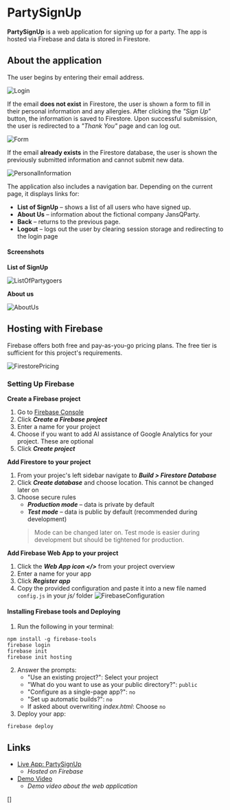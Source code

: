 # PartySignUp

**PartySignUp** is a web application for signing up for a party.
The app is hosted via Firebase and data is stored in Firestore.

## About the application

The user begins by entering their email address. 

![Login](./public/images/login.png)

If the email **does not exist** in Firestore, the user is shown a form to fill in their personal information and any allergies. After clicking the _"Sign Up"_ button, the information is saved to Firestore. Upon successful submission, the user is redirected to a _"Thank You"_ page and can log out.

![Form](./public/images/form.png)

If the email **already exists** in the Firestore database, the user is shown the previously submitted information and cannot submit new data.

![PersonalInformation](./public/images/perinf.png)

The application also includes a navigation bar. Depending on the current page, it displays links for:
- **List of SignUp** – shows a list of all users who have signed up.
- **About Us** – information about the fictional company JansQParty.
- **Back** – returns to the previous page.
- **Logout** – logs out the user by clearing session storage and redirecting to the login page

#### Screenshots

**List of SignUp**
    
![ListOfPartygoers](./public/images/list.png)

**About us**

![AboutUs](./public/images/about.png)



## Hosting with Firebase

Firebase offers both free and pay-as-you-go pricing plans. The free tier is sufficient for this project's requirements.

![FirestorePricing](./public/images/firestore.png)


### Setting Up Firebase

**Create a Firebase project**

1. Go to [Firebase Console](https://console.firebase.google.com/)
2. Click **_Create a Firebase project_**
3. Enter a name for your project
4. Choose if you want to add AI assistance of Google Analytics for your project. These are optional
5. Click **_Create project_**

**Add Firestore to your project**

1. From your projec's left sidebar navigate to **_Build > Firestore Database_**
2. Click **_Create database_** and choose location. This cannot be changed later on
3. Choose secure rules
    - **_Production mode_** – data is private by default
    - **_Test mode_** – data is public by default (recommended during development)
    > Mode can be changed later on. Test mode is easier during development but should be tightened for production.

**Add Firebase Web App to your project**
1. Click the **_Web App icon </>_** from your project overview
2. Enter a name for your app
3. Click **_Register app_**
4. Copy the provided configuration and paste it into a new file named `config.js` in your _js/_ folder
    ![FirebaseConfiguration](./public/images/config.png)

#### Installing Firebase tools and Deploying

1. Run the following in your terminal:
```
npm install -g firebase-tools
firebase login
firebase init
firebase init hosting
```
2. Answer the prompts:
    - "Use an existing project?": Select your project
    -  "What do you want to use as your public directory?": `public`
    - "Configure as a single-page app?": `no`
    - "Set up automatic builds?": `no`
    - If asked about overwriting _index.html_: Choose `no`
4. Deploy your app:
```
firebase deploy
```

## Links

- [Live App: PartySignUp](https://signup4party.web.app)
    - _Hosted on Firebase_
- [Demo Video](https://youtu.be/0FgJx9zbAdE)
   - _Demo video about the web application_

[]
